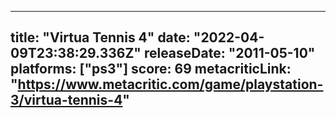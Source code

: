 
---
title: "Virtua Tennis 4"
date: "2022-04-09T23:38:29.336Z"
releaseDate: "2011-05-10"
platforms: ["ps3"]
score: 69
metacriticLink: "https://www.metacritic.com/game/playstation-3/virtua-tennis-4"
---
